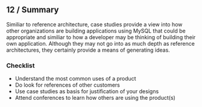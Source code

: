 ## 12 / Summary

Similiar to reference architecture, case studies provide a view into how other organizations are building applications using MySQL that could be appropriate and similiar to how a developer may be thinking of building their own application.  Although they may not go into as much depth as reference architectures, they certainly provide a means of generating ideas.

### Checklist

- Understand the most common uses of a product
- Do look for references of other customers
- Use case studies as basis for justification of your designs
- Attend conferences to learn how others are using the product(s)
